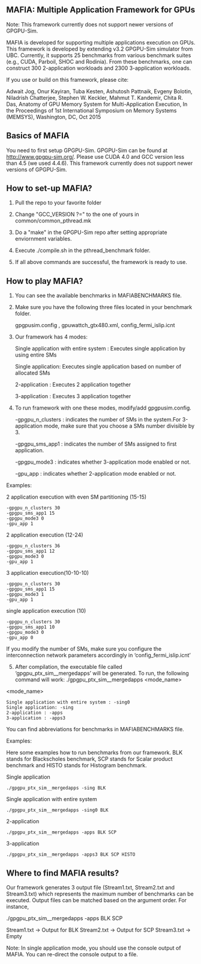 MAFIA: Multiple Application Framework for GPUs
-----------------------------------------------------------

Note: This framework currently does not support newer versions of GPGPU-Sim. 

MAFIA is developed for supporting multiple applications execution on GPUs. This
framework is developed by extending v3.2 GPGPU-Sim simulator from UBC. Currently, 
it supports 25 benchmarks from various benchmark suites (e.g., CUDA, Parboil, SHOC and Rodinia). 
From these benchmarks, one can construct 300 2-application workloads and 2300 3-application 
workloads. 

If you use or build on this framework, please cite:

Adwait Jog, Onur Kayiran, Tuba Kesten, Ashutosh Pattnaik, Evgeny Bolotin, Niladrish Chatterjee, Stephen W. Keckler, 
Mahmut T. Kandemir, Chita R. Das, Anatomy of GPU Memory System for Multi-Application Execution, 
In the Proceedings of 1st International Symposium on Memory Systems (MEMSYS), Washington, DC, Oct 2015 

Basics of MAFIA
-----------------------------------------------------------

You need to first setup GPGPU-Sim. GPGPU-Sim can be found at
http://www.gpgpu-sim.org/. Please use CUDA 4.0 and GCC version less than 4.5 (we used 4.4.6).
This framework currently does not support newer versions of GPGPU-Sim. 

How to set-up MAFIA?
-----------------------------------------------------------

1. Pull the repo to your favorite folder

2. Change "GCC_VERSION ?=" to the one of yours in common/common_pthread.mk

3. Do a "make" in the GPGPU-Sim repo after setting appropriate enviornment variables.

4. Execute ./compile.sh in the pthread_benchmark folder. 

5. If all above commands are successful, the framework is ready to use. 

How to play MAFIA?
-----------------------------------------------------------

1. You can see the available benchmarks in MAFIABENCHMARKS file.

2. Make sure you have the following three files located in your benchmark folder.
 
	gpgpusim.config , gpuwattch_gtx480.xml, config_fermi_islip.icnt

3. Our framework has 4 modes:

	Single application with entire system : Executes single application by using entire SMs

	Single application: Executes single application based on number of allocated SMs

	2-application : Executes 2 application together

	3-application : Executes 3 application together

4. To run framework with one these modes, modify/add gpgpusim.config.

	-gpgpu_n_clusters : indicates the number of SMs in the system.For 3-application mode, make sure that you choose a SMs number divisible by 3.

	-gpgpu_sms_app1 : indicates the number of SMs assigned to first application.

	-gpgpu_mode3 : indicates whether 3-application mode enabled or not.

	-gpu_app : indicates whether 2-application mode enabled or not.

Examples:

2 application execution with even SM partitioning (15-15)

	-gpgpu_n_clusters 30
	-gpgpu_sms_app1 15
	-gpgpu_mode3 0
	-gpu_app 1

2 application execution (12-24)

	-gpgpu_n_clusters 36
	-gpgpu_sms_app1 12
	-gpgpu_mode3 0
	-gpu_app 1
	
3 application execution(10-10-10)

	-gpgpu_n_clusters 30
	-gpgpu_sms_app1 15
	-gpgpu_mode3 1
	-gpu_app 1

single application execution (10)

	-gpgpu_n_clusters 30
	-gpgpu_sms_app1 10
	-gpgpu_mode3 0
	-gpu_app 0
	
If you modify the number of SMs, make sure you configure the interconnection network parameters accordingly in ‘config_fermi_islip.icnt’

5. After compilation, the executable file called ‘gpgpu_ptx_sim__mergedapps’ will be generated. To run, the following command will work:
	./gpgpu_ptx_sim__mergedapps <mode_name> <appnames>

<mode_name>

	Single application with entire system : -sing0
	Single application: -sing
	2-application : -apps
	3-application : -apps3
<appnames>
You can find abbreviations for benchmarks in MAFIABENCHMARKS file.

Examples:

Here some examples how to run benchmarks from our framework. BLK stands for Blackscholes benchmark, SCP stands for Scalar product benchmark and HISTO stands for Histogram benchmark. 

Single application

	./gpgpu_ptx_sim__mergedapps -sing BLK

Single application with entire system 

	./gpgpu_ptx_sim__mergedapps -sing0 BLK

2-application

	./gpgpu_ptx_sim__mergedapps -apps BLK SCP

3-application

	./gpgpu_ptx_sim__mergedapps -apps3 BLK SCP HISTO


Where to find MAFIA results?
-----------------------------------------------------------

Our framework generates 3 output file (Stream1.txt, Stream2.txt and Stream3.txt) which represents the maximum number of benchmarks can be executed. Output files can be matched based on the argument order. For instance,

./gpgpu_ptx_sim__mergedapps -apps BLK SCP

Stream1.txt -> Output for BLK
Stream2.txt -> Output for SCP
Stream3.txt -> Empty

Note: In single application mode, you should use the console output of MAFIA. You can re-direct the console output to a file. 
















